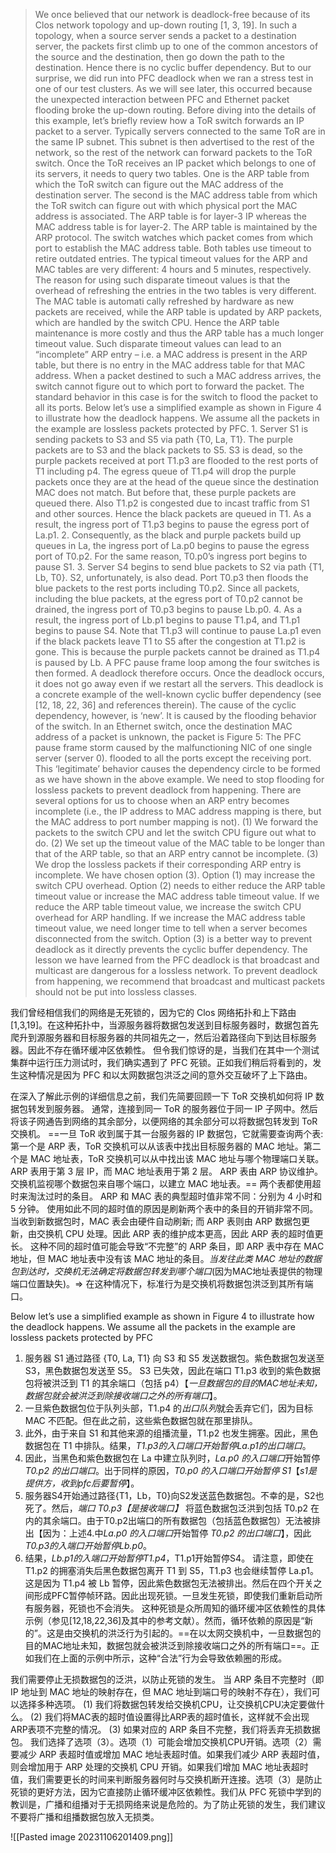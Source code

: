 >We once believed that our network is deadlock-free because of its Clos network topology and up-down routing [1, 3, 19]. In such a topology, when a source server sends a packet to a destination server, the packets first climb up to one of the common ancestors of the source and the destination, then go down the path to the destination. Hence there is no cyclic buffer dependency. But to our surprise, we did run into PFC deadlock when we ran a stress test in one of our test clusters. As we will see later, this occurred because the unexpected interaction between PFC and Ethernet packet flooding broke the up-down routing. Before diving into the details of this example, let’s briefly review how a ToR switch forwards an IP packet to a server. Typically servers connected to the same ToR are in the same IP subnet. This subnet is then advertised to the rest of the network, so the rest of the network can forward packets to the ToR switch. Once the ToR receives an IP packet which belongs to one of its servers, it needs to query two tables. One is the ARP table from which the ToR switch can figure out the MAC address of the destination server. The second is the MAC address table from which the ToR switch can figure out with which physical port the MAC address is associated. The ARP table is for layer-3 IP whereas the MAC address table is for layer-2. The ARP table is maintained by the ARP protocol. The switch watches which packet comes from which port to establish the MAC address table. Both tables use timeout to retire outdated entries. The typical timeout values for the ARP and MAC tables are very different: 4 hours and 5 minutes, respectively. The reason for using such disparate timeout values is that the overhead of refreshing the entries in the two tables is very different. The MAC table is automati cally refreshed by hardware as new packets are received, while the ARP table is updated by ARP packets, which are handled by the switch CPU. Hence the ARP table maintenance is more costly and thus the ARP table has a much longer timeout value. Such disparate timeout values can lead to an “incomplete” ARP entry – i.e. a MAC address is present in the ARP table, but there is no entry in the MAC address table for that MAC address. When a packet destined to such a MAC address arrives, the switch cannot figure out to which port to forward the packet. The standard behavior in this case is for the switch to flood the packet to all its ports. Below let’s use a simplified example as shown in Figure 4 to illustrate how the deadlock happens. We assume all the packets in the example are lossless packets protected by PFC. 1. Server S1 is sending packets to S3 and S5 via path {T0, La, T1}. The purple packets are to S3 and the black packets to S5. S3 is dead, so the purple packets received at port T1.p3 are flooded to the rest ports of T1 including p4. The egress queue of T1.p4 will drop the purple packets once they are at the head of the queue since the destination MAC does not match. But before that, these purple packets are queued there. Also T1.p2 is congested due to incast traffic from S1 and other sources. Hence the black packets are queued in T1. As a result, the ingress port of T1.p3 begins to pause the egress port of La.p1. 2. Consequently, as the black and purple packets build up queues in La, the ingress port of La.p0 begins to pause the egress port of T0.p2. For the same reason, T0.p0’s ingress port begins to pause S1. 3. Server S4 begins to send blue packets to S2 via path {T1, Lb, T0}. S2, unfortunately, is also dead. Port T0.p3 then floods the blue packets to the rest ports including T0.p2. Since all packets, including the blue packets, at the egress port of T0.p2 cannot be drained, the ingress port of T0.p3 begins to pause Lb.p0. 4. As a result, the ingress port of Lb.p1 begins to pause T1.p4, and T1.p1 begins to pause S4. Note that T1.p3 will continue to pause La.p1 even if the black packets leave T1 to S5 after the congestion at T1.p2 is gone. This is because the purple packets cannot be drained as T1.p4 is paused by Lb. A PFC pause frame loop among the four switches is then formed. A deadlock therefore occurs. Once the deadlock occurs, it does not go away even if we restart all the servers. This deadlock is a concrete example of the well-known cyclic buffer dependency (see [12, 18, 22, 36] and references therein). The cause of the cyclic dependency, however, is ‘new’. It is caused by the flooding behavior of the switch. In an Ethernet switch, once the destination MAC address of a packet is unknown, the packet is Figure 5: The PFC pause frame storm caused by the malfunctioning NIC of one single server (server 0). flooded to all the ports except the receiving port. This ‘legitimate’ behavior causes the dependency circle to be formed as we have shown in the above example. We need to stop flooding for lossless packets to prevent deadlock from happening. There are several options for us to choose when an ARP entry becomes incomplete (i.e., the IP address to MAC address mapping is there, but the MAC address to port number mapping is not). (1) We forward the packets to the switch CPU and let the switch CPU figure out what to do. (2) We set up the timeout value of the MAC table to be longer than that of the ARP table, so that an ARP entry cannot be incomplete. (3) We drop the lossless packets if their corresponding ARP entry is incomplete. We have chosen option (3). Option (1) may increase the switch CPU overhead. Option (2) needs to either reduce the ARP table timeout value or increase the MAC address table timeout value. If we reduce the ARP table timeout value, we increase the switch CPU overhead for ARP handling. If we increase the MAC address table timeout value, we need longer time to tell when a server becomes disconnected from the switch. Option (3) is a better way to prevent deadlock as it directly prevents the cyclic buffer dependency. The lesson we have learned from the PFC deadlock is that broadcast and multicast are dangerous for a lossless network. To prevent deadlock from happening, we recommend that broadcast and multicast packets should not be put into lossless classes.

我们曾经相信我们的网络是无死锁的，因为它的 Clos 网络拓扑和上下路由 [1,3,19]。在这种拓扑中，当源服务器将数据包发送到目标服务器时，数据包首先爬升到源服务器和目标服务器的共同祖先之一，然后沿着路径向下到达目标服务器。因此不存在循环缓冲区依赖性。
但令我们惊讶的是，当我们在其中一个测试集群中运行压力测试时，我们确实遇到了 PFC 死锁。正如我们稍后将看到的，发生这种情况是因为 PFC 和以太网数据包洪泛之间的意外交互破坏了上下路由。

在深入了解此示例的详细信息之前，我们先简要回顾一下 ToR 交换机如何将 IP 数据包转发到服务器。
通常，连接到同一 ToR 的服务器位于同一 IP 子网中。然后将该子网通告到网络的其余部分，以便网络的其余部分可以将数据包转发到 ToR 交换机。
==一旦 ToR 收到属于其一台服务器的 IP 数据包，它就需要查询两个表: 第一个是 ARP 表，ToR 交换机可以从该表中找出目标服务器的 MAC 地址。第二个是 MAC 地址表，ToR 交换机可以从中找出该 MAC 地址与哪个物理端口关联。 ARP 表用于第 3 层 IP，而 MAC 地址表用于第 2 层。 ARP 表由 ARP 协议维护。交换机监视哪个数据包来自哪个端口，以建立 MAC 地址表。==
两个表都使用超时来淘汰过时的条目。 ARP 和 MAC 表的典型超时值非常不同：分别为 4 小时和 5 分钟。
使用如此不同的超时值的原因是刷新两个表中的条目的开销非常不同。
当收到新数据包时，MAC 表会由硬件自动刷新; 而 ARP 表则由 ARP 数据包更新，由交换机 CPU 处理。因此 ARP 表的维护成本更高，因此 ARP 表的超时值更长。
这种不同的超时值可能会导致“不完整”的 ARP 条目，即 ARP 表中存在 MAC 地址，但 MAC 地址表中没有该 MAC 地址的条目。*当发往此类 MAC 地址的数据包到达时，交换机无法确定将数据包转发到哪个端口*(因为MAC地址表提供的物理端口位置缺失)。=> 在这种情况下，标准行为是交换机将数据包洪泛到其所有端口。

Below let’s use a simplified example as shown in Figure 4 to illustrate how the deadlock happens. We assume all the packets in the example are lossless packets protected by PFC
1. 服务器 S1 通过路径 {T0, La, T1} 向 S3 和 S5 发送数据包。紫色数据包发送至 S3，黑色数据包发送至 S5。 S3 已失效，因此在端口 T1.p3 收到的紫色数据包将被洪泛到 T1 的其余端口（包括 p4）【*一旦数据包的目的MAC地址未知，数据包就会被洪泛到除接收端口之外的所有端口*】。
2. 一旦紫色数据包位于队列头部，T1.p4 的*出口队列*就会丢弃它们，因为目标 MAC 不匹配。但在此之前，这些紫色数据包就在那里排队。
3. 此外，由于来自 S1 和其他来源的组播流量，T1.p2 也发生拥塞。因此，黑色数据包在 T1 中排队。结果，*T1.p3的入口端口开始暂停La.p1的出口端口*。 
4. 因此，当黑色和紫色数据包在 La 中建立队列时，*La.p0 的入口端口*开始暂停 *T0.p2 的出口端口*。出于同样的原因，*T0.p0 的入口端口开始暂停 S1*【*s1是提供方，收到pfc后要暂停*】。 
5. 服务器S4开始通过路径{T1，Lb，T0}向S2发送蓝色数据包。不幸的是，S2也死了。然后，*端口 T0.p3【是接收端口】* 将蓝色数据包泛洪到包括 T0.p2 在内的其余端口。由于T0.p2出端口的所有数据包（包括蓝色数据包）无法被排出【因为：上述4.中*La.p0 的入口端口*开始暂停 *T0.p2 的出口端口*】，因此*T0.p3的入端口开始暂停Lb.p0*。 
6. 结果，*Lb.p1的入端口开始暂停T1.p4*，T1.p1开始暂停S4。
请注意，即使在 T1.p2 的拥塞消失后黑色数据包离开 T1 到 S5，T1.p3 也会继续暂停 La.p1。这是因为 T1.p4 被 Lb 暂停，因此紫色数据包无法被排出。然后在四个开关之间形成PFC暂停帧环路。因此出现死锁。一旦发生死锁，即使我们重新启动所有服务器，死锁也不会消失。
这种死锁是众所周知的循环缓冲区依赖性的具体示例（参见[12,18,22,36]及其中的参考文献）。然而，循环依赖的原因是“新的”。这是由交换机的洪泛行为引起的。==在以太网交换机中，一旦数据包的目的MAC地址未知，数据包就会被洪泛到除接收端口之外的所有端口==。正如我们在上面的示例中所示，这种“合法”行为会导致依赖圈的形成。

我们需要停止无损数据包的泛洪，以防止死锁的发生。
当 ARP 条目不完整时（即 IP 地址到 MAC 地址的映射存在，但 MAC 地址到端口号的映射不存在），我们可以选择多种选项。
(1) 我们将数据包转发给交换机CPU，让交换机CPU决定要做什么。 
(2) 我们将MAC表的超时值设置得比ARP表的超时值长，这样就不会出现ARP表项不完整的情况。 
(3) 如果对应的 ARP 条目不完整，我们将丢弃无损数据包。
我们选择了选项（3）。选项（1）可能会增加交换机CPU开销。选项（2）需要减少 ARP 表超时值或增加 MAC 地址表超时值。如果我们减少 ARP 表超时值，则会增加用于 ARP 处理的交换机 CPU 开销。如果我们增加 MAC 地址表超时值，我们需要更长的时间来判断服务器何时与交换机断开连接。选项（3）是防止死锁的更好方法，因为它直接防止循环缓冲区依赖性。我们从 PFC 死锁中学到的教训是，广播和组播对于无损网络来说是危险的。为了防止死锁的发生，我们建议不要将广播和组播数据包放入无损类。

![[Pasted image 20231106201409.png]]